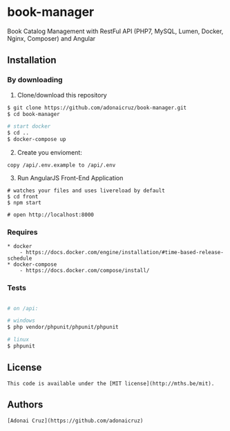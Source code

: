 # book-manager
Book Catalog Management with RestFul API (PHP7, MySQL, Lumen, Docker, Nginx, Composer) and Angular 


## Installation
### By downloading
1. Clone/download this repository
```bash
$ git clone https://github.com/adonaicruz/book-manager.git
$ cd book-manager

# start docker
$ cd ..
$ docker-compose up
```
2. Create you envioment: 

`copy /api/.env.example to /api/.env`

3. Run AngularJS Front-End Application
```
# watches your files and uses livereload by default
$ cd front
$ npm start

# open http://localhost:8000

```

### Requires
	* docker 
        - https://docs.docker.com/engine/installation/#time-based-release-schedule
    * docker-compose 
        - https://docs.docker.com/compose/install/

### Tests
```bash

# on /api:

# windows
$ php vendor/phpunit/phpunit/phpunit

# linux
$ phpunit

```

## License
	This code is available under the [MIT license](http://mths.be/mit).

## Authors
    [Adonai Cruz](https://github.com/adonaicruz)